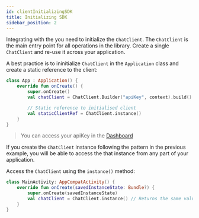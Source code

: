 ```yaml
---
id: clientInitializingSDK
title: Initializing SDK
sidebar_position: 2
---
```


Integrating with the you need to initialize the `ChatClient`. The `ChatClient` is the main entry point for all operations in the library. Create a single `ChatClient` and re-use it across your application.

A best practice is to ininitialize `ChatClient` in the `Application` class and create a static reference to the client:

 ```kotlin
 class App : Application() {
     override fun onCreate() {
         super.onCreate()
         val chatClient = ChatClient.Builder("apiKey", context).build()

         // Static reference to initialised client
         val staticClientRef = ChatClient.instance()
     }
 }
 ```
> You can access your apiKey in the [Dashboard](https://getstream.io/dashboard)

If you create the `ChatClient` instance following the pattern in the previous example, you will be able to access the that instance from any part of your application. 

Access the `ChatClient` using the `instance()` method:

 ```kotlin
 class MainActivity: AppCompatActivity() {
     override fun onCreate(savedInstanceState: Bundle?) {
         super.onCreate(savedInstanceState)
         val chatClient = ChatClient.instance() // Returns the same value as `chatClient` in the previous example.
     }
 }
 ```
